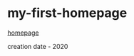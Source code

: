 # my-first-homepage
[homepage](https://dark-monkgi.github.io/my-first-homepage/)<br/>

creation date - 2020
